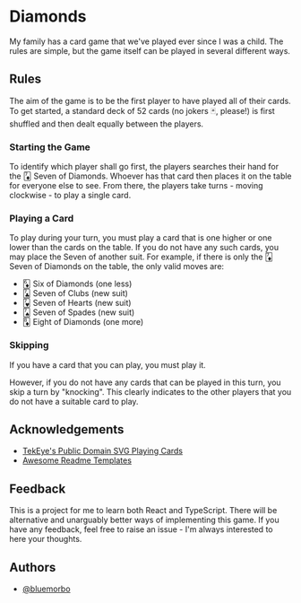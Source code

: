 # Diamonds

My family has a card game that we've played ever since I was a child. The rules are simple, but the game itself can be played in several different ways.

## Rules

The aim of the game is to be the first player to have played all of their cards. To get started, a standard deck of 52 cards (no jokers 🃏, please!) is first shuffled and then dealt equally between the players.

### Starting the Game

To identify which player shall go first, the players searches their hand for the 🃇 Seven of Diamonds. Whoever has that card then places it on the table for everyone else to see. From there, the players take turns - moving clockwise - to play a single card.

### Playing a Card

To play during your turn, you must play a card that is one higher or one lower than the cards on the table. If you do not have any such cards, you may place the Seven of another suit. For example, if there is only the 🃇 Seven of Diamonds on the table, the only valid moves are:

- 🃆 Six of Diamonds (one less)
- 🃗 Seven of Clubs (new suit)
- 🂷 Seven of Hearts (new suit)
- 🂧 Seven of Spades (new suit)
- 🃈 Eight of Diamonds (one more)

### Skipping

If you have a card that you can play, you must play it.

However, if you do not have any cards that can be played in this turn, you skip a turn by "knocking". This clearly indicates to the other players that you do not have a suitable card to play.

## Acknowledgements

- [TekEye's Public Domain SVG Playing Cards](https://tekeye.uk/playing_cards/alternative-playing-cards)
- [Awesome Readme Templates](https://awesomeopensource.com/project/elangosundar/awesome-README-templates)

## Feedback

This is a project for me to learn both React and TypeScript. There will be alternative and unarguably better ways of implementing this game. If you have any feedback, feel free to raise an issue - I'm always interested to here your thoughts.

## Authors

- [@bluemorbo](https://www.github.com/bluemorbo)
